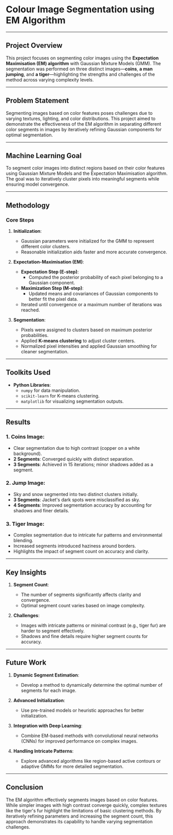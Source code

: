 # Colour Image Segmentation using EM Algorithm


---

## Project Overview

This project focuses on segmenting color images using the **Expectation Maximisation (EM) algorithm** with Gaussian Mixture Models (GMM). The segmentation was performed on three distinct images—**coins**, **a man jumping**, and **a tiger**—highlighting the strengths and challenges of the method across varying complexity levels.

---

## Problem Statement

Segmenting images based on color features poses challenges due to varying textures, lighting, and color distributions. This project aimed to demonstrate the effectiveness of the EM algorithm in separating different color segments in images by iteratively refining Gaussian components for optimal segmentation.

---

## Machine Learning Goal

To segment color images into distinct regions based on their color features using Gaussian Mixture Models and the Expectation Maximisation algorithm. The goal was to iteratively cluster pixels into meaningful segments while ensuring model convergence.

---

## Methodology

### Core Steps
1. **Initialization**:
   - Gaussian parameters were initialized for the GMM to represent different color clusters.
   - Reasonable initialization aids faster and more accurate convergence.

2. **Expectation-Maximisation (EM)**:
   - **Expectation Step (E-step)**:
     - Computed the posterior probability of each pixel belonging to a Gaussian component.
   - **Maximization Step (M-step)**:
     - Updated means and covariances of Gaussian components to better fit the pixel data.
   - Iterated until convergence or a maximum number of iterations was reached.

3. **Segmentation**:
   - Pixels were assigned to clusters based on maximum posterior probabilities.
   - Applied **K-means clustering** to adjust cluster centers.
   - Normalized pixel intensities and applied Gaussian smoothing for cleaner segmentation.

---

## Toolkits Used

- **Python Libraries**:
  - `numpy` for data manipulation.
  - `scikit-learn` for K-means clustering.
  - `matplotlib` for visualizing segmentation outputs.

---

## Results

### 1. **Coins Image**:
   - Clear segmentation due to high contrast (copper on a white background).
   - **2 Segments**: Converged quickly with distinct separation.
   - **3 Segments**: Achieved in 15 iterations; minor shadows added as a segment.

### 2. **Jump Image**:
   - Sky and snow segmented into two distinct clusters initially.
   - **3 Segments**: Jacket's dark spots were misclassified as sky.
   - **4 Segments**: Improved segmentation accuracy by accounting for shadows and finer details.

### 3. **Tiger Image**:
   - Complex segmentation due to intricate fur patterns and environmental blending.
   - Increased segments introduced haziness around borders.
   - Highlights the impact of segment count on accuracy and clarity.

---

## Key Insights

1. **Segment Count**:
   - The number of segments significantly affects clarity and convergence.
   - Optimal segment count varies based on image complexity.

2. **Challenges**:
   - Images with intricate patterns or minimal contrast (e.g., tiger fur) are harder to segment effectively.
   - Shadows and fine details require higher segment counts for accuracy.

---

## Future Work

1. **Dynamic Segment Estimation**:
   - Develop a method to dynamically determine the optimal number of segments for each image.
   
2. **Advanced Initialization**:
   - Use pre-trained models or heuristic approaches for better initialization.

3. **Integration with Deep Learning**:
   - Combine EM-based methods with convolutional neural networks (CNNs) for improved performance on complex images.

4. **Handling Intricate Patterns**:
   - Explore advanced algorithms like region-based active contours or adaptive GMMs for more detailed segmentation.

---

## Conclusion

The EM algorithm effectively segments images based on color features. While simpler images with high contrast converge quickly, complex textures like the tiger's fur highlight the limitations of basic clustering methods. By iteratively refining parameters and increasing the segment count, this approach demonstrates its capability to handle varying segmentation challenges.

